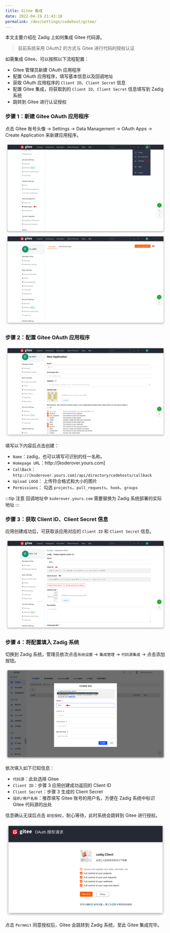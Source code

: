 ```yaml
---
title: Gitee 集成
date: 2022-04-19 21:43:18
permalink: /dev/settings/codehost/gitee/
---
```


本文主要介绍在 Zadig 上如何集成 Gitee 代码源。

> 目前系统采用 OAuth2 的方式与 Gitee 进行代码的授权认证

如需集成 Gitee，可以按照以下流程配置：

- Gitee 管理员新建 OAuth 应用程序
- 配置 OAuth 应用程序，填写基本信息以及回调地址
- 获取 OAuth 应用程序的 `Client ID`、`Client Secret` 信息
- 配置 Gitee 集成，将获取到的 `Client ID`、`Client Secret` 信息填写到 Zadig 系统
- 跳转到 Gitee 进行认证授权

### 步骤 1：新建 Gitee OAuth 应用程序

点击 Gitee 账号头像 -> Settings -> Data Management -> OAuth Apps -> Create Application 来新建应用程序。

![gitee](../_images/gitee_1.png)
![gitee](../_images/gitee_2.png)

### 步骤 2：配置 Gitee OAuth 应用程序

![gitee](../_images/gitee_3.png)

填写以下内容后点击创建：

- `Name`：zadig，也可以填写可识别的任一名称。
- `Homepage URL`：http://[koderover.yours.com]
- `CallBack`： `http://[koderover.yours.com]/api/directory/codehosts/callback`
- `Upload LOGO`： 上传符合格式和大小的图片
- `Permissions`： 勾选 `projects`、`pull_requests`、`hook`、`groups`

:::tip 注意
回调地址中 `koderover.yours.com` 需要替换为 Zadig 系统部署的实际地址
:::

### 步骤 3：获取 Client ID、Client Secret 信息

应用创建成功后，可获取该应用对应的 `Client ID` 和 `Client Secret` 信息。

![gitee](../_images/gitee_4.png)


### 步骤 4：将配置填入 Zadig 系统

切换到 Zadig 系统，管理员依次点击`系统设置` -> `集成管理` -> `代码源集成` -> 点击添加按钮。

![gitee](../_images/gitee_5.png)

依次填入如下已知信息：

- `代码源`：此处选择 Gitee
- `Client ID`：步骤 3 应用创建成功返回的 Client ID
- `Client Secret`：步骤 3 生成的 Client Secret
- `组织/用户名称`：推荐填写 Gitee 账号的用户名，方便在 Zadig 系统中标识 Gitee 代码源的出处

信息确认无误后点击 `前往授权`，耐心等待，此时系统会跳转到 Gitee 进行授权。

![gitee](../_images/gitee_6.png)

点击 `Permmit` 同意授权后，Gitee 会跳转到 Zadig 系统，至此 Gitee 集成完毕。
